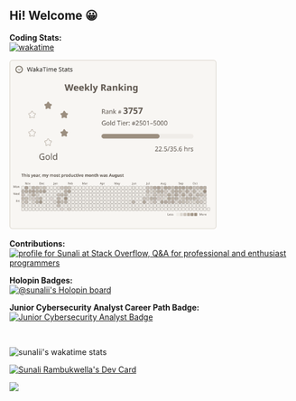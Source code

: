 ## Hi! Welcome 😀

**Coding Stats:** <br>
[![wakatime](https://wakatime.com/badge/user/8469e1f6-1f8f-48ff-930c-d74351719259.svg)](https://wakatime.com/@8469e1f6-1f8f-48ff-930c-d74351719259)

<img src="wakatime/stats.svg" height="300"/>

**Contributions:** <br>
<a href="https://stackoverflow.com/users/11384258/sunali"><img src="https://stackoverflow.com/users/flair/11384258.png?theme=dark" width="208" height="58" alt="profile for Sunali at Stack Overflow, Q&amp;A for professional and enthusiast programmers" title="profile for Sunali at Stack Overflow, Q&amp;A for professional and enthusiast programmers"></a>

**Holopin Badges:** <br>
[![@sunalii's Holopin board](https://holopin.me/sunalii)](https://holopin.io/@sunalii)

**Junior Cybersecurity Analyst Career Path Badge:**  
<a href="https://www.credly.com/badges/4b07cf31-542f-4162-b43b-94dc62a0c0ad/public_url">
  <img src="https://images.credly.com/size/680x680/images/441578ec-c0f3-46cc-95fc-86b27e90cf4f/image.png" width="150" alt="Junior Cybersecurity Analyst Badge" />
</a>

<br>

![sunalii's wakatime stats](https://github-readme-stats.vercel.app/api/wakatime?username=sunalii&layout=compact&theme=tokyonight&custom_title=Coding%20Time%20Stats&v=2)

<a href="https://app.daily.dev/sunalii"><img src="https://api.daily.dev/devcards/v2/Yma43xK7DqxWYGiJ2NneU.png?r=pcu&type=wide" width="452" alt="Sunali Rambukwella's Dev Card"/></a>

![](https://komarev.com/ghpvc/?username=sunalii&color=orange)
